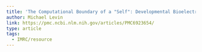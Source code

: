 ```yaml
---
title: 'The Computational Boundary of a "Self": Developmental Bioelectricity Drives Multicellularity and Scale-Free Cognition'
author: Michael Levin
link: https://pmc.ncbi.nlm.nih.gov/articles/PMC6923654/
type: article
tags:
  - IMRC/resource
---
```

